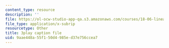 ```yaml
---
content_type: resource
description: ''
file: https://ol-ocw-studio-app-qa.s3.amazonaws.com/courses/18-06-linear-algebra-spring-2010/9aae448a55f150d4985ed37e756ccea7_QuZL5IKpO_U.vtt
file_type: application/x-subrip
resourcetype: Other
title: 3play caption file
uid: 9aae448a-55f1-50d4-985e-d37e756ccea7
---
```

